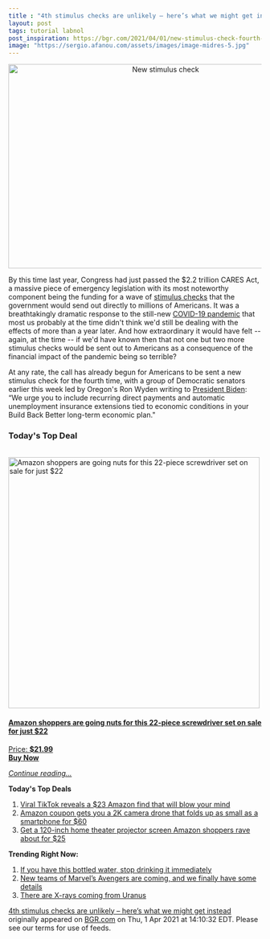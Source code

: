 ```yaml
---
title : "4th stimulus checks are unlikely – here’s what we might get instead"
layout: post
tags: tutorial labnol
post_inspiration: https://bgr.com/2021/04/01/new-stimulus-check-fourth-covid-19-payment-unlikely/
image: "https://sergio.afanou.com/assets/images/image-midres-5.jpg"
---
```


<center><a href="https://bgr.com/2021/04/01/new-stimulus-check-fourth-covid-19-payment-unlikely/" class="bgr-rss-featured-image bgr-rss-test-class"><img loading="lazy" width="610" height="407" src="https://bgr.com/wp-content/uploads/2021/04/rsz_1adobestock_362286277.jpg?quality=70&amp;strip=all&amp;w=610" class="attachment-feed_normal size-feed_normal wp-post-image" alt="New stimulus check" loading="lazy" srcset="https://bgr.com/wp-content/uploads/2021/04/rsz_1adobestock_362286277.jpg 1988w, https://bgr.com/wp-content/uploads/2021/04/rsz_1adobestock_362286277.jpg?resize=150,100 150w, https://bgr.com/wp-content/uploads/2021/04/rsz_1adobestock_362286277.jpg?resize=300,200 300w, https://bgr.com/wp-content/uploads/2021/04/rsz_1adobestock_362286277.jpg?resize=768,512 768w, https://bgr.com/wp-content/uploads/2021/04/rsz_1adobestock_362286277.jpg?resize=1024,683 1024w, https://bgr.com/wp-content/uploads/2021/04/rsz_1adobestock_362286277.jpg?resize=1536,1025 1536w, https://bgr.com/wp-content/uploads/2021/04/rsz_1adobestock_362286277.jpg?resize=610,407 610w, https://bgr.com/wp-content/uploads/2021/04/rsz_1adobestock_362286277.jpg?resize=685,456 685w, https://bgr.com/wp-content/uploads/2021/04/rsz_1adobestock_362286277.jpg?resize=664,443 664w, https://bgr.com/wp-content/uploads/2021/04/rsz_1adobestock_362286277.jpg?resize=252,168 252w, https://bgr.com/wp-content/uploads/2021/04/rsz_1adobestock_362286277.jpg?resize=1200,800 1200w, https://bgr.com/wp-content/uploads/2021/04/rsz_1adobestock_362286277.jpg?resize=782,522 782w, https://bgr.com/wp-content/uploads/2021/04/rsz_1adobestock_362286277.jpg?resize=827,552 827w, https://bgr.com/wp-content/uploads/2021/04/rsz_1adobestock_362286277.jpg?resize=870,580 870w, https://bgr.com/wp-content/uploads/2021/04/rsz_1adobestock_362286277.jpg?resize=191,127 191w, https://bgr.com/wp-content/uploads/2021/04/rsz_1adobestock_362286277.jpg?resize=166,110 166w, https://bgr.com/wp-content/uploads/2021/04/rsz_1adobestock_362286277.jpg?resize=800,534 800w, https://bgr.com/wp-content/uploads/2021/04/rsz_1adobestock_362286277.jpg?resize=220,147 220w" sizes="(max-width: 610px) 100vw, 610px" title="New stimulus check" /></a></center><p>By this time last year, Congress had just passed the $2.2 trillion CARES Act, a massive piece of emergency legislation with its most noteworthy component being the funding for a wave of <a href="https://bgr.com/2021/03/31/stimulus-check-update-covid-19-payments-sent-to-social-security-beneficiaries-this-weekend/">stimulus checks</a> that the government would send out directly to millions of Americans. It was a breathtakingly dramatic response to the still-new <a href="https://www.cnn.com/world/live-news/coronavirus-pandemic-vaccine-updates-03-31-21/index.html">COVID-19 pandemic</a> that most us probably at the time didn't think we'd still be dealing with the effects of more than a year later. And how extraordinary it would have felt -- again, at the time -- if we'd have known then that not one but two more stimulus checks would be sent out to Americans as a consequence of the financial impact of the pandemic being so terrible?</p>
<p>At any rate, the call has already begun for Americans to be sent a new stimulus check for the fourth time, with a group of Democratic senators earlier this week led by Oregon's Ron Wyden writing to <a href="https://www.cnbc.com/2021/03/30/stimulus-check-update-senators-push-biden-to-send-recurring-payments.html">President Biden</a>: &ldquo;We urge you to include recurring direct payments and automatic unemployment insurance extensions tied to economic conditions in your Build Back Better long-term economic plan."</p>
<h3>Today's Top Deal</h3>
<p><a href="https://www.amazon.com/dp/B08N66W9WG?tag=b0c55topdeals-20"><br><img height="500px" width="500px" src="https://m.media-amazon.com/images/I/51Zhst0pADL.jpg" alt="Amazon shoppers are going nuts for this 22-piece screwdriver set on sale for just $22"><br></a></p>
<h4><a href="https://www.amazon.com/dp/B08N66W9WG?tag=b0c55rss-20">Amazon shoppers are going nuts for this 22-piece screwdriver set on sale for just $22</a></h4>
<p><a href="https://www.amazon.com/dp/B08N66W9WG?tag=b0c55rss-20">Price: <strong>$21.99</strong></a><br><strong><a href="https://www.amazon.com/dp/B08N66W9WG?tag=b0c55rss-20">Buy Now</a></strong></p>
<p><a href="https://bgr.com/2021/04/01/new-stimulus-check-fourth-covid-19-payment-unlikely/" class="more-link"><em>Continue reading...</em></a></p>

<p><strong>Today's Top Deals</strong></p>
<ol>
<li><a href="https://bgr.com/2021/04/01/viral-tiktok-reveals-a-23-amazon-find-that-will-blow-your-mind/?utm_source=rss&#038;utm_campaign=topdeals">Viral TikTok reveals a $23 Amazon find that will blow your mind</a></li>
<li><a href="https://bgr.com/2021/04/01/drone-with-camera-on-amazon-prime-coupon-lowest-price/?utm_source=rss&#038;utm_campaign=topdeals">Amazon coupon gets you a 2K camera drone that folds up as small as a smartphone for $60</a></li>
<li><a href="https://bgr.com/2021/04/01/projector-screen-amazon-prime-best-seller-price-discount/?utm_source=rss&#038;utm_campaign=topdeals">Get a 120-inch home theater projector screen Amazon shoppers rave about for $25</a></li>
</ol>

<p><strong>Trending Right Now:</strong></p>
<ol>
<li><a href="https://bgr.com/2021/04/01/real-water-recall-brand-fda/">If you have this bottled water, stop drinking it immediately</a></li>
<li><a href="https://bgr.com/2021/04/01/avengers-5-rumors-young-dark-west-coast-avengers-mcu-stories/">New teams of Marvel&#8217;s Avengers are coming, and we finally have some details</a></li>
<li><a href="https://bgr.com/2021/03/31/uranus-x-rays-nasa-telescope/">There are X-rays coming from Uranus</a></li>
</ol>
<p><a href="https://bgr.com/2021/04/01/new-stimulus-check-fourth-covid-19-payment-unlikely/">4th stimulus checks are unlikely &#8211; here&#8217;s what we might get instead</a> originally appeared on <a href="http://bgr.com">BGR.com</a> on Thu, 1 Apr 2021 at 14:10:32 EDT. Please see our terms for use of feeds.</p>